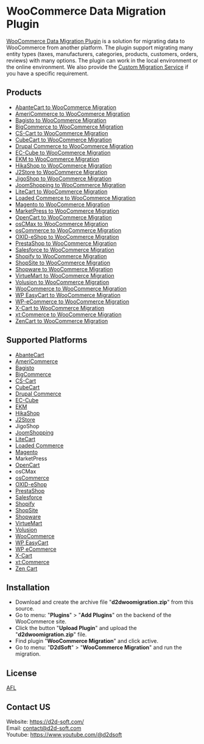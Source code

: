 # WooCommerce Data Migration Plugin
[WooCommerce Data Migration Plugin](https://d2d-soft.com/27-woocommerce-migration) is a solution for migrating data to WooCommerce from another platform. The plugin support migrating many entity types (taxes, manufacturers, categories, products, customers, orders, reviews) with many options. The plugin can work in the local environment or the online environment. We also provide the [Custom Migration Service](https://d2d-soft.com/migration-services/296-data-migration-customization.html) if you have a specific requirement. 

## Products
- [AbanteCart to WooCommerce Migration](https://d2d-soft.com/woocommerce-migration/1137-10875-abantecart-to-woocommerce-migration-plugin.html#/72-entities-1000)
- [AmeriCommerce to WooCommerce Migration](https://d2d-soft.com/woocommerce-migration/782-7259-americommerce-to-woocommerce-migration-plugin.html#/72-entities-1000)
- [Bagisto to WooCommerce Migration](https://d2d-soft.com/woocommerce-migration/949-8968-bagisto-to-woocommerce-migration-plugin.html#/72-entities-1000)
- [BigCommerce to WooCommerce Migration](https://d2d-soft.com/woocommerce-migration/425-1727-bigcommerce-to-woocommerce-migration-plugin.html#/72-entities-1000)
- [CS-Cart to WooCommerce Migration](https://d2d-soft.com/woocommerce-migration/329-1412-cs-cart-to-woocommerce-migration-plugin.html#/72-entities-1000)
- [CubeCart to WooCommerce Migration](https://d2d-soft.com/woocommerce-migration/83-337-cubecart-to-woocommerce-migration-plugin.html#/72-entities-1000)
- [Drupal Commerce to WooCommerce Migration](https://d2d-soft.com/woocommerce-migration/366-drupal-commerce-to-woocommerce-migration-service.html)
- [EC-Cube to WooCommerce Migration](https://d2d-soft.com/woocommerce-migration/1010-9585-ec-cube-to-woocommerce-migration-plugin.html#/72-entities-1000)
- [EKM to WooCommerce Migration](https://d2d-soft.com/woocommerce-migration/836-7811-ekm-to-woocommerce-migration-plugin.html#/72-entities-1000)
- [HikaShop to WooCommerce Migration](https://d2d-soft.com/woocommerce-migration/453-1862-hikashop-to-woocommerce-migration-plugin.html#/72-entities-1000)
- [J2Store to WooCommerce Migration](https://d2d-soft.com/woocommerce-migration/496-2057-j2store-to-woocommerce-migration-plugin.html#/72-entities-1000)
- [JigoShop to WooCommerce Migration](https://d2d-soft.com/woocommerce-migration/554-2327-jigoshop-to-woocommerce-migration-plugin.html#/72-entities-1000)
- [JoomShopping to WooCommerce Migration](https://d2d-soft.com/woocommerce-migration/604-2567-joomshopping-to-woocommerce-migration-plugin.html#/72-entities-1000)
- [LiteCart to WooCommerce Migration](https://d2d-soft.com/woocommerce-migration/890-8373-litecart-to-woocommerce-migration-plugin.html#/72-entities-1000)
- [Loaded Commerce to WooCommerce Migration](https://d2d-soft.com/woocommerce-migration/84-342-loaded-to-woocommerce-migration-plugin.html#/72-entities-1000)
- [Magento to WooCommerce Migration](https://d2d-soft.com/woocommerce-migration/85-347-magento-to-woocommerce-migration-plugin.html#/72-entities-1000)
- [MarketPress to WooCommerce Migration](https://d2d-soft.com/woocommerce-migration/579-2447-marketpress-to-woocommerce-migration-plugin.html#/72-entities-1000)
- [OpenCart to WooCommerce Migration](https://d2d-soft.com/woocommerce-migration/86-352-opencart-to-woocommerce-migration-plugin.html#/72-entities-1000)
- [osCMax to WooCommerce Migration](https://d2d-soft.com/woocommerce-migration/1204-11558-oscmax-to-woocommerce-migration-plugin.html#/72-entities-1000)
- [osCommerce to WooCommerce Migration](https://d2d-soft.com/woocommerce-migration/87-357-oscommerce-to-woocommerce-migration-plugin.html#/72-entities-1000)
- [OXID-eShop to WooCommerce Migration](https://d2d-soft.com/woocommerce-migration/88-362-oxid-eshop-to-woocommerce-migration-plugin.html#/72-entities-1000)
- [PrestaShop to WooCommerce Migration](https://d2d-soft.com/woocommerce-migration/89-367-prestashop-to-woocommerce-migration-plugin.html#/72-entities-1000)
- [Salesforce to WooCommerce Migration](https://d2d-soft.com/woocommerce-migration/730-6858-salesforce-to-woocommerce-migration-plugin.html#/72-entities-1000)
- [Shopify to WooCommerce Migration](https://d2d-soft.com/woocommerce-migration/387-1542-shopify-to-woocommerce-migration-plugin.html#/72-entities-1000)
- [ShopSite to WooCommerce Migration](https://d2d-soft.com/woocommerce-migration/863-8087-shopsite-to-woocommerce-migration-plugin.html#/72-entities-1000)
- [Shopware to WooCommerce Migration](https://d2d-soft.com/woocommerce-migration/1072-10214-shopware-to-woocommerce-migration-plugin.html#/72-entities-1000)
- [VirtueMart to WooCommerce Migration](https://d2d-soft.com/woocommerce-migration/90-372-virtuemart-to-woocommerce-migration-plugin.html#/72-entities-1000)
- [Volusion to WooCommerce Migration](https://d2d-soft.com/woocommerce-migration/653-6055-volusion-to-woocommerce-migration-plugin.html#/72-entities-1000)
- [WooCommerce to WooCommerce Migration](https://d2d-soft.com/woocommerce-migration/91-377-woocommerce-to-woocommerce-migration-plugin.html#/72-entities-1000)
- [WP EasyCart to WooCommerce Migration](https://d2d-soft.com/woocommerce-migration/679-6330-wpeasycart-to-woocommerce-migration-plugin.html#/72-entities-1000)
- [WP-eCommerce to WooCommerce Migration](https://d2d-soft.com/woocommerce-migration/92-382-wp-ecommerce-to-woocommerce-migration-plugin.html#/72-entities-1000)
- [X-Cart to WooCommerce Migration](https://d2d-soft.com/woocommerce-migration/93-387-x-cart-to-woocommerce-migration-plugin.html#/72-entities-1000)
- [xt:Commerce to WooCommerce Migration](https://d2d-soft.com/woocommerce-migration/94-392-xtcommerce-to-woocommerce-migration-plugin.html#/72-entities-1000)
- [ZenCart to WooCommerce Migration](https://d2d-soft.com/woocommerce-migration/95-397-zencart-to-woocommerce-migration-plugin.html#/72-entities-1000)

## Supported Platforms
- [AbanteCart](https://www.abantecart.com/)
- [AmeriCommerce](https://www.americommerce.com/)
- [Bagisto](https://bagisto.com/)
- [BigCommerce](https://www.bigcommerce.com/)
- [CS-Cart](https://www.cs-cart.com/)
- [CubeCart](https://www.cubecart.com/)
- [Drupal Commerce](https://drupalcommerce.org/)
- [EC-Cube](https://www.ec-cube.net/)
- [EKM](https://www.ekm.com/)
- [HikaShop](https://www.hikashop.com/)
- [J2Store](https://www.j2store.org/)
- JigoShop
- [JoomShopping](https://extensions.joomla.org/extension/joomshopping/)
- [LiteCart](https://www.litecart.net/)
- [Loaded Commerce](https://loadedcommerce.com/)
- [Magento](https://magento.com/)
- MarketPress
- [OpenCart](https://www.opencart.com/)
- osCMax
- [osCommerce](https://www.oscommerce.com/)
- [OXID-eShop](https://www.oxid-esales.com)
- [PrestaShop](https://www.prestashop.com)
- [Salesforce](https://www.salesforce.com/)
- [Shopify](https://www.shopify.com/)
- [ShopSite](https://www.shopsite.com/)
- [Shopware](https://www.shopware.com/)
- [VirtueMart](https://virtuemart.net/)
- [Volusion](https://volusion.com/)
- [WooCommerce](https://woocommerce.com/)
- [WP EasyCart](https://www.wpeasycart.com/)
- [WP eCommerce](https://wpecommerce.org/)
- [X-Cart](https://www.x-cart.com/)
- [xt:Commerce](https://www.xt-commerce.com/)
- [Zen Cart](https://www.zen-cart.com/)

## Installation
- Download and create the archive file "**d2dwoomigration.zip**" from this source.
- Go to menu: "**Plugins**" > "**Add Plugins**" on the backend of the WooCommerce site.
- Click the button "**Upload Plugin**" and upload the "**d2dwoomigration.zip**" file.
- Find plugin "**WooCommerce Migration**" and click active.
- Go to menu: "**D2dSoft**" > "**WooCommerce Migration**" and run the migration.

## License

[AFL](https://d2d-soft.com/license/AFL.txt)

## Contact US
Website: https://d2d-soft.com/ \
Email: contact@d2d-soft.com \
Youtube: https://www.youtube.com/@d2dsoft 
